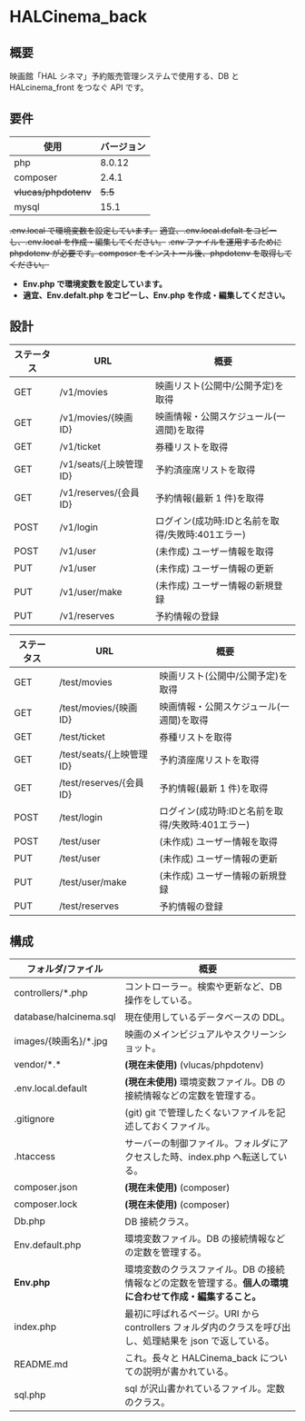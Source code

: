 # HALCinema_back

## 概要

映画館「HAL シネマ」予約販売管理システムで使用する、DB と HALcinema_front をつなぐ API です。

## 要件

| 使用                 | バージョン |
| -------------------- | ---------- |
| php                  | 8.0.12     |
| composer             | 2.4.1      |
| ~~vlucas/phpdotenv~~ | ~~5.5~~    |
| mysql                | 15.1       |

~~.env.local で環境変数を設定しています。~~
~~適宜、.env.local.defalt をコピーし、.env.local を作成・編集してください。~~
~~.env ファイルを運用するために phpdotenv が必要です。composer をインストール後、phpdotenv を取得してください。~~

- **Env.php で環境変数を設定しています。**
- **適宜、Env.defalt.php をコピーし、Env.php を作成・編集してください。**

## 設計

| ステータス | URL                      | 概要                                     |
| ---------- | ----------------------- | ---------------------------------------- |
| GET        | /v1/movies              | 映画リスト(公開中/公開予定)を取得        |
| GET        | /v1/movies/{映画 ID}    | 映画情報・公開スケジュール(一週間)を取得 |
| GET        | /v1/ticket              | 券種リストを取得                         |
| GET        | /v1/seats/{上映管理 ID} | 予約済座席リストを取得                   |
| GET        | /v1/reserves/{会員 ID}  | 予約情報(最新 1 件)を取得                |
| POST       | /v1/login               | ログイン(成功時:IDと名前を取得/失敗時:401エラー)                        |
| POST       | /v1/user                | (未作成) ユーザー情報を取得              |
| PUT        | /v1/user                | (未作成) ユーザー情報の更新              |
| PUT        | /v1/user/make           | (未作成) ユーザー情報の新規登録          |
| PUT        | /v1/reserves            | 予約情報の登録                           |

| ステータス | URL                      | 概要                                     |
| ---------- | ----------------------- | ---------------------------------------- |
| GET        | /test/movies              | 映画リスト(公開中/公開予定)を取得        |
| GET        | /test/movies/{映画 ID}    | 映画情報・公開スケジュール(一週間)を取得 |
| GET        | /test/ticket              | 券種リストを取得                         |
| GET        | /test/seats/{上映管理 ID} | 予約済座席リストを取得                   |
| GET        | /test/reserves/{会員 ID}  | 予約情報(最新 1 件)を取得                |
| POST       | /test/login               | ログイン(成功時:IDと名前を取得/失敗時:401エラー)                        |
| POST       | /test/user                | (未作成) ユーザー情報を取得              |
| PUT        | /test/user                | (未作成) ユーザー情報の更新              |
| PUT        | /test/user/make           | (未作成) ユーザー情報の新規登録          |
| PUT        | /test/reserves            | 予約情報の登録                           |

## 構成

| フォルダ/ファイル      | 概要                                                                                                      |
| ---------------------- | --------------------------------------------------------------------------------------------------------- |
| controllers/\*.php     | コントローラー。検索や更新など、DB 操作をしている。                                                       |
| database/halcinema.sql | 現在使用しているデータベースの DDL。                                                                      |
| images/{映画名}/\*.jpg | 映画のメインビジュアルやスクリーンショット。                                                              |
| vendor/\*.\*           | **(現在未使用)** (vlucas/phpdotenv)                                                                       |
| .env.local.default     | **(現在未使用)** 環境変数ファイル。DB の接続情報などの定数を管理する。                                    |
| .gitignore             | (git) git で管理したくないファイルを記述しておくファイル。                                                |
| .htaccess              | サーバーの制御ファイル。フォルダにアクセスした時、index.php へ転送している。                              |
| composer.json          | **(現在未使用)** (composer)                                                                               |
| composer.lock          | **(現在未使用)** (composer)                                                                               |
| Db.php                 | DB 接続クラス。                                                                                           |
| Env.default.php        | 環境変数ファイル。DB の接続情報などの定数を管理する。                                                     |
| **Env.php**            | 環境変数のクラスファイル。DB の接続情報などの定数を管理する。**個人の環境に合わせて作成・編集すること。** |
| index.php              | 最初に呼ばれるページ。URI から controllers フォルダ内のクラスを呼び出し、処理結果を json で返している。   |
| README.md              | これ。長々と HALCinema_back についての説明が書かれている。                                                |
| sql.php                | sql が沢山書かれているファイル。定数のクラス。                                                            |
